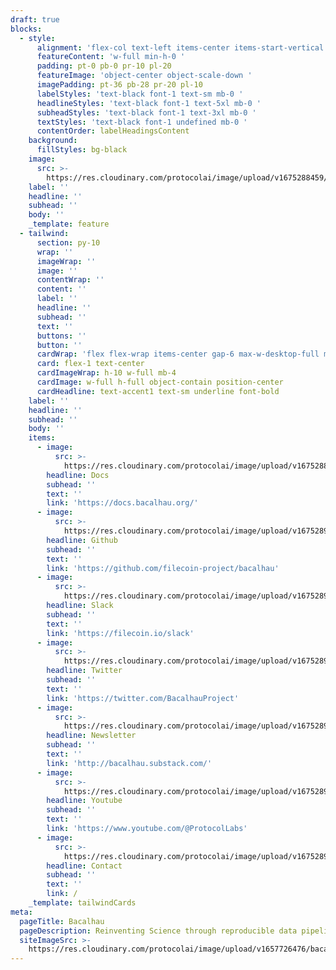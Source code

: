 ```yaml
---
draft: true
blocks:
  - style:
      alignment: 'flex-col text-left items-center items-start-vertical '
      featureContent: 'w-full min-h-0 '
      padding: pt-0 pb-0 pr-10 pl-20
      featureImage: 'object-center object-scale-down '
      imagePadding: pt-36 pb-28 pr-20 pl-10
      labelStyles: 'text-black font-1 text-sm mb-0 '
      headlineStyles: 'text-black font-1 text-5xl mb-0 '
      subheadStyles: 'text-black font-1 text-3xl mb-0 '
      textStyles: 'text-black font-1 undefined mb-0 '
      contentOrder: labelHeadingsContent
    background:
      fillStyles: bg-black
    image:
      src: >-
        https://res.cloudinary.com/protocolai/image/upload/v1675288459/bacalhau/bachlahua-logo_tvv2bp.png
    label: ''
    headline: ''
    subhead: ''
    body: ''
    _template: feature
  - tailwind:
      section: py-10
      wrap: ''
      imageWrap: ''
      image: ''
      contentWrap: ''
      content: ''
      label: ''
      headline: ''
      subhead: ''
      text: ''
      buttons: ''
      button: ''
      cardWrap: 'flex flex-wrap items-center gap-6 max-w-desktop-full mx-auto px-10 '
      card: flex-1 text-center
      cardImageWrap: h-10 w-full mb-4
      cardImage: w-full h-full object-contain position-center
      cardHeadline: text-accent1 text-sm underline font-bold
    label: ''
    headline: ''
    subhead: ''
    body: ''
    items:
      - image:
          src: >-
            https://res.cloudinary.com/protocolai/image/upload/v1675288581/bacalhau/docs_hajhzw.png
        headline: Docs
        subhead: ''
        text: ''
        link: 'https://docs.bacalhau.org/'
      - image:
          src: >-
            https://res.cloudinary.com/protocolai/image/upload/v1675289394/bacalhau/github_ev9vlf.png
        headline: Github
        subhead: ''
        text: ''
        link: 'https://github.com/filecoin-project/bacalhau'
      - image:
          src: >-
            https://res.cloudinary.com/protocolai/image/upload/v1675289399/bacalhau/slack_a8m96c.png
        headline: Slack
        subhead: ''
        text: ''
        link: 'https://filecoin.io/slack'
      - image:
          src: >-
            https://res.cloudinary.com/protocolai/image/upload/v1675289402/bacalhau/twitter_g1wwbk.png
        headline: Twitter
        subhead: ''
        text: ''
        link: 'https://twitter.com/BacalhauProject'
      - image:
          src: >-
            https://res.cloudinary.com/protocolai/image/upload/v1675289397/bacalhau/newsletter_paavvc.png
        headline: Newsletter
        subhead: ''
        text: ''
        link: 'http://bacalhau.substack.com/'
      - image:
          src: >-
            https://res.cloudinary.com/protocolai/image/upload/v1675289405/bacalhau/youtube_li8hjr.png
        headline: Youtube
        subhead: ''
        text: ''
        link: 'https://www.youtube.com/@ProtocolLabs'
      - image:
          src: >-
            https://res.cloudinary.com/protocolai/image/upload/v1675289391/bacalhau/contact_qtgz6h.png
        headline: Contact
        subhead: ''
        text: ''
        link: /
    _template: tailwindCards
meta:
  pageTitle: Bacalhau
  pageDescription: Reinventing Science through reproducible data pipelines
  siteImageSrc: >-
    https://res.cloudinary.com/protocolai/image/upload/v1657726476/bacalhau/bacalhua-social_hbrzct.png
---
```



